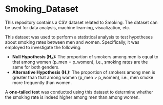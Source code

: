 # Smoking_Dataset
This repository contains a CSV dataset related to Smoking. 
The dataset can be used for data analysis, machine learning, visualization, etc.

This dataset was used to perform a statistical analysis to test hypotheses about smoking rates between men and women. Specifically, it was employed to investigate the following:

- **Null Hypothesis (H₀):** The proportion of smokers among men is equal to that among women (p_men = p_women), i.e., smoking rates are the same for both genders.  
- **Alternative Hypothesis (H₁):** The proportion of smokers among men is greater than that among women (p_men > p_women), i.e., men smoke more frequently than women.  

A **one-tailed test** was conducted using this dataset to determine whether the smoking rate is indeed higher among men than among women.
